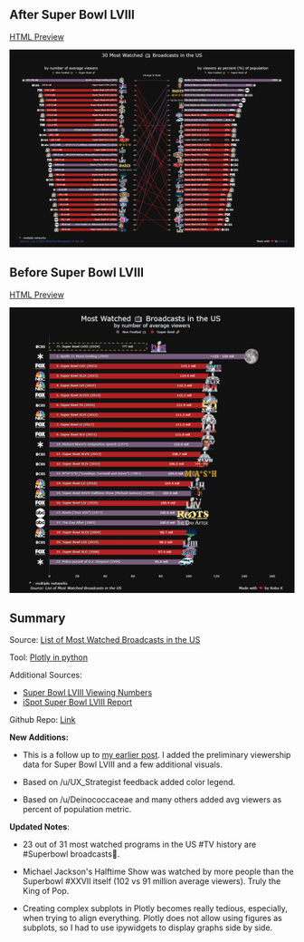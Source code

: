 
## After Super Bowl LVIII

[HTML Preview](https://kobakhit.com/data-visuals/most-watched-broadcasts/most-watched-broadcasts-us-dark2.html)

![](most-watched-broadcasts-us-2.png)

## Before Super Bowl LVIII

[HTML Preview](https://htmlpreview.github.io/?https://raw.githubusercontent.com/KobaKhit/vizvault/main/most-watched-broadcasts/most-watched-broadcasts-us-dark.html)

![](most-watched-broadcasts-us.png)


## Summary

Source: [List of Most Watched Broadcasts in the US](https://en.wikipedia.org/wiki/List_of_most_watched_television_broadcasts_in_the_United_States)

Tool: [Plotly in python](https://plotly.com/python/)

Additional Sources:

  - [Super Bowl LVIII Viewing Numbers](https://www.tvtechnology.com/news/super-bowl-lviii-wrap-up-viewing-numbers-up-paramount-stumbles)
  - [iSpot Super Bowl LVIII Report](https://www.ispot.tv/hub/super-bowl-lviii-scores-average-second-by-second-audience-of-126-6-million-viewers-across-all-linear-out-of-home-and-streaming)

Github Repo: [Link](https://github.com/KobaKhit/vizvault/tree/main/most-watched-broadcasts)

**New Additions:**

  - This is a follow up to [my earlier post](https://www.reddit.com/r/dataisbeautiful/comments/1aomos2/oc_most_watched_broadcasts_in_the_us_will). I added the preliminary viewership data for Super Bowl LVIII and a few additional visuals.

  - Based on /u/UX_Strategist feedback added color legend.

  - Based on /u/Deinococcaceae and many others added avg viewers as percent of population metric.

**Updated Notes**:

  - 23 out of 31 most watched programs in the US #TV history are #Superbowl broadcasts🏈.

  - Michael Jackson's Halftime Show was watched by more people than the Superbowl #XXVII itself (102 vs 91 million average viewers). Truly the King of Pop.

  - Creating complex subplots in Plotly becomes really tedious, especially, when trying to align everything. Plotly does not allow using figures as subplots, so I had to use ipywidgets to display graphs side by side.